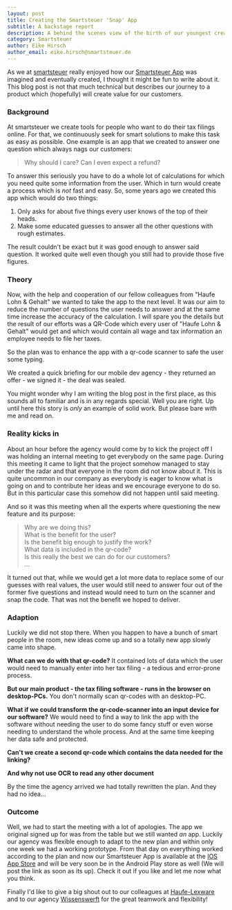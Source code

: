 ```yaml
---
layout: post
title: Creating the Smartsteuer 'Snap' App
subtitle: A backstage report
description: A behind the scenes view of the birth of our youngest creation.
category: Smartsteuer
author: Eike Hirsch
author_email: eike.hirsch@smartsteuer.de
---
```


As we at [smartsteuer](https://www.smartsteuer.de) really enjoyed how our [Smartsteuer App](https://www.smartsteuer.de/blog/2015/03/03/app-sofort-smartsteuer-als-app/) was imagined and eventually created, I thought it might be fun to write about it. This blog post is not that much technical but describes our journey to a product which (hopefully) will create value for our customers. 

### Background

At smartsteuer we create tools for people who want to do their tax filings online. For that, we continuously seek for smart solutions to make this task as easy as possible. One example is an app that we created to answer one question which always nags our customers: 
  
> Why should I care? Can I even expect a refund?
  
To answer this seriously you have to do a whole lot of calculations for which you need quite some information from the user. Which in turn would create a process which is _not_ fast and easy. So, some years ago we created this app which would do two things:

1. Only asks for about five things every user knows of the top of their heads.
2. Make some educated guesses to answer all the other questions with rough estimates.

The result couldn't be exact but it was good enough to answer said question. It worked quite well even though you still had to provide those five figures.

### Theory

Now, with the help and cooperation of our fellow colleagues from "Haufe Lohn & Gehalt" we wanted to take the app to the next level. It was our aim to reduce the number of questions the user needs to answer and at the same time increase the accuracy of the calculation. I will spare you the details but the result of our efforts was a QR-Code which every user of "Haufe Lohn & Gehalt" would get and which would contain all wage and tax information an employee needs to file her taxes.

So the plan was to enhance the app with a qr-code scanner to safe the user some typing.
 
We created a quick briefing for our mobile dev agency - they returned an offer - we signed it - the deal was sealed.
  
You might wonder why I am writing the blog post in the first place, as this sounds all to familiar and is in any regards special. Well you are right. Up until here this story is _only_ an example of solid work.  But please bare with me and read on.

### Reality kicks in

About an hour before the agency would come by to kick the project off I was holding an internal meeting to get everybody on the same page. During this meeting it came to light that the project somehow managed to stay under the radar and that everyone in the room did not know about it. This is quite uncommon in our company as everybody is eager to know what is going on and to contribute her ideas and we encourage everyone to do so. But in this particular case this somehow did not happen until said meeting.

And so it was this meeting when all the experts where questioning the new feature and its purpose:
  
> Why are we doing this?  
> What is the benefit for the user?  
> Is the benefit big enough to justify the work?  
> What data is included in the qr-code?  
> Is this really the best we can do for our customers?  
> …  

It turned out that, while we would get a lot more data to replace some of our guesses with real values, the user would still need to answer four out of the former five questions and instead would need to turn on the scanner and snap the code.  That was not the benefit we hoped to deliver.

### Adaption

Luckily we did not stop there. When you happen to have a bunch of smart people in the room, new ideas come up and so a totally new app slowly came into shape.

**What can we do with that qr-code?** It contained lots of data which the user would need to manually enter into her tax filing - a tedious and error-prone process.

**But our main product - the tax filing software - runs in the browser on desktop-PCs.** You don't normally scan qr-codes with an desktop-PC.

**What if we could transform the qr-code-scanner into an input device for our software?** We would need to find a way to link the app with the software without needing the user to do some fancy stuff or even worse needing to understand the whole process. And at the same time keeping her data safe and protected.
 
**Can't we create a second qr-code which contains the data needed for the linking?** 

**And why not use OCR to read any other document**
 
By the time the agency arrived we had totally rewritten the plan. And they had no idea…

### Outcome

Well, we had to start the meeting with a lot of apologies. The app we original signed up for was from the table but we still wanted *an* app. Luckily our agency was flexible enough to adapt to the new plan and within only one week we had a working prototype. From that day on everything worked according to the plan and now our Smartsteuer App is available at the [IOS App Store](https://itunes.apple.com/de/app/smartsteuer/id1068423226?mt=8) and will be very soon be in the Android Play store as well (We will post the link as soon as its up). Check it out if you like and let me now what you think. 

Finally I'd like to give a big shout out to our colleagues at [Haufe-Lexware](http://haufe-lexware.com) and to our agency [Wissenswerft](http://wissenswerft.net) for the great teamwork and flexibility! 



 

